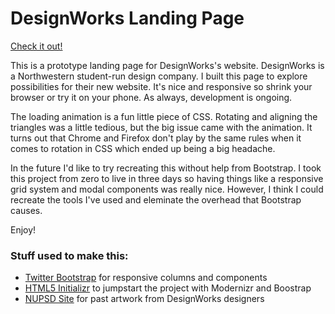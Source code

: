 # DesignWorks Landing Page

[Check it out!](https://ryanmadden.github.io/designworks)

This is a prototype landing page for DesignWorks's website. DesignWorks is a Northwestern student-run design company. I built this page to explore possibilities for their new website. It's nice and responsive so shrink your browser or try it on your phone. As always, development is ongoing. 

The loading animation is a fun little piece of CSS. Rotating and aligning the triangles was a little tedious, but the big issue came with the animation. It turns out that Chrome and Firefox don't play by the same rules when it comes to rotation in CSS which ended up being a big headache. 

In the future I'd like to try recreating this without help from Bootstrap. I took this project from zero to live in three days so having things like a responsive grid system and modal components was really nice. However, I think I could recreate the tools I've used and eleminate the overhead that Bootstrap causes.

Enjoy!

### Stuff used to make this:

 * [Twitter Bootstrap](http://getbootstrap.com/) for responsive columns and components
 * [HTML5 Initializr](http://www.initializr.com/) to jumpstart the project with Modernizr and Boostrap
 * [NUPSD Site](http://cargocollective.com/nupsd) for past artwork from DesignWorks designers
